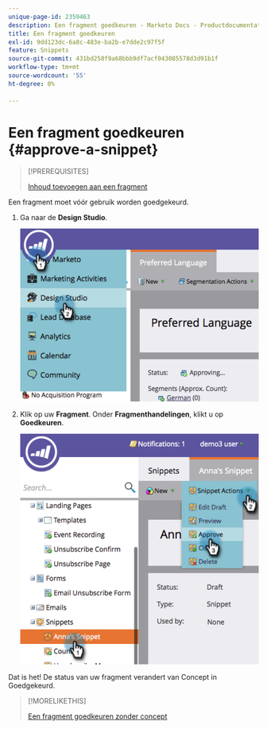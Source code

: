 ```yaml
---
unique-page-id: 2359463
description: Een fragment goedkeuren - Marketo Docs - Productdocumentatie
title: Een fragment goedkeuren
exl-id: 9dd123dc-6a8c-483e-ba2b-e7dde2c97f5f
feature: Snippets
source-git-commit: 431bd258f9a68bbb9df7acf043085578d3d91b1f
workflow-type: tm+mt
source-wordcount: '55'
ht-degree: 0%

---
```


# Een fragment goedkeuren {#approve-a-snippet}

>[!PREREQUISITES]
>
>[Inhoud toevoegen aan een fragment](/help/marketo/product-docs/personalization/segmentation-and-snippets/snippets/add-content-to-a-snippet.md)

Een fragment moet vóór gebruik worden goedgekeurd.

1. Ga naar de **Design Studio**.

   ![](assets/image2014-9-16-8-3a55-3a15.png)

1. Klik op uw **Fragment**. Onder **Fragmenthandelingen**, klikt u op **Goedkeuren**.

   ![](assets/image2014-9-16-8-3a55-3a24.png)

Dat is het! De status van uw fragment verandert van Concept in Goedgekeurd.

>[!MORELIKETHIS]
>
>[Een fragment goedkeuren zonder concept](/help/marketo/product-docs/personalization/segmentation-and-snippets/snippets/approve-a-snippet-with-no-draft.md)
